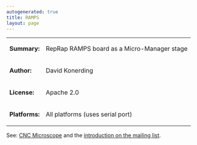 ```yaml
---
autogenerated: true
title: RAMPS
layout: page
---
```


<table>
<tr>
<td markdown="1">

**Summary:**

</td>
<td markdown="1">

RepRap RAMPS board as a Micro-Manager stage

</td>
</tr>
<tr>
<td markdown="1">

**Author:**

</td>
<td markdown="1">

David Konerding

</td>
</tr>
<tr>
<td markdown="1">

**License:**

</td>
<td markdown="1">

Apache 2.0

</td>
</tr>
<tr>
<td markdown="1">

**Platforms:**

</td>
<td markdown="1">

All platforms (uses serial port)

</td>
</tr>
</table>

See: [CNC Microscope](https://github.com/google/cncmicroscope-code) and
the [introduction on the mailing
list](http://micro-manager.3463995.n2.nabble.com/New-stage-driver-for-RAMPS-boards-tp7585891.html).
